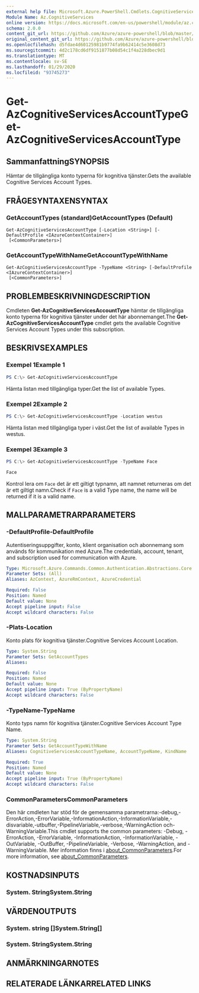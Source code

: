 ```yaml
---
external help file: Microsoft.Azure.PowerShell.Cmdlets.CognitiveServices.dll-Help.xml
Module Name: Az.CognitiveServices
online version: https://docs.microsoft.com/en-us/powershell/module/az.cognitiveservices/get-azcognitiveservicesaccounttype
schema: 2.0.0
content_git_url: https://github.com/Azure/azure-powershell/blob/master/src/CognitiveServices/CognitiveServices/help/Get-AzCognitiveServicesAccountType.md
original_content_git_url: https://github.com/Azure/azure-powershell/blob/master/src/CognitiveServices/CognitiveServices/help/Get-AzCognitiveServicesAccountType.md
ms.openlocfilehash: d5fdae4d60125981b9774fa9b62414c5e3608d73
ms.sourcegitcommit: 4d2c178cd6df9151877b08d54c1f4a228dbec9d1
ms.translationtype: MT
ms.contentlocale: sv-SE
ms.lasthandoff: 01/29/2020
ms.locfileid: "93745273"
---
```

# <span data-ttu-id="03727-101">Get-AzCognitiveServicesAccountType</span><span class="sxs-lookup"><span data-stu-id="03727-101">Get-AzCognitiveServicesAccountType</span></span>

## <span data-ttu-id="03727-102">Sammanfattning</span><span class="sxs-lookup"><span data-stu-id="03727-102">SYNOPSIS</span></span>
<span data-ttu-id="03727-103">Hämtar de tillgängliga konto typerna för kognitiva tjänster.</span><span class="sxs-lookup"><span data-stu-id="03727-103">Gets the available Cognitive Services Account Types.</span></span>

## <span data-ttu-id="03727-104">FRÅGESYNTAXEN</span><span class="sxs-lookup"><span data-stu-id="03727-104">SYNTAX</span></span>

### <span data-ttu-id="03727-105">GetAccountTypes (standard)</span><span class="sxs-lookup"><span data-stu-id="03727-105">GetAccountTypes (Default)</span></span>
```
Get-AzCognitiveServicesAccountType [-Location <String>] [-DefaultProfile <IAzureContextContainer>]
 [<CommonParameters>]
```

### <span data-ttu-id="03727-106">GetAccountTypeWithName</span><span class="sxs-lookup"><span data-stu-id="03727-106">GetAccountTypeWithName</span></span>
```
Get-AzCognitiveServicesAccountType -TypeName <String> [-DefaultProfile <IAzureContextContainer>]
 [<CommonParameters>]
```

## <span data-ttu-id="03727-107">PROBLEMBESKRIVNING</span><span class="sxs-lookup"><span data-stu-id="03727-107">DESCRIPTION</span></span>
<span data-ttu-id="03727-108">Cmdleten **Get-AzCognitiveServicesAccountType** hämtar de tillgängliga konto typerna för kognitiva tjänster under det här abonnemanget.</span><span class="sxs-lookup"><span data-stu-id="03727-108">The **Get-AzCognitiveServicesAccountType** cmdlet gets the available Cognitive Services Account Types under this subscription.</span></span>

## <span data-ttu-id="03727-109">BESKRIVS</span><span class="sxs-lookup"><span data-stu-id="03727-109">EXAMPLES</span></span>

### <span data-ttu-id="03727-110">Exempel 1</span><span class="sxs-lookup"><span data-stu-id="03727-110">Example 1</span></span>
```powershell
PS C:\> Get-AzCognitiveServicesAccountType
```

<span data-ttu-id="03727-111">Hämta listan med tillgängliga typer.</span><span class="sxs-lookup"><span data-stu-id="03727-111">Get the list of available Types.</span></span>

### <span data-ttu-id="03727-112">Exempel 2</span><span class="sxs-lookup"><span data-stu-id="03727-112">Example 2</span></span>
```powershell
PS C:\> Get-AzCognitiveServicesAccountType -Location westus
```

<span data-ttu-id="03727-113">Hämta listan med tillgängliga typer i väst.</span><span class="sxs-lookup"><span data-stu-id="03727-113">Get the list of available Types in westus.</span></span>

### <span data-ttu-id="03727-114">Exempel 3</span><span class="sxs-lookup"><span data-stu-id="03727-114">Example 3</span></span>
```powershell
PS C:\> Get-AzCognitiveServicesAccountType -TypeName Face

Face
```

<span data-ttu-id="03727-115">Kontrol lera om `Face` det är ett giltigt typnamn, att namnet returneras om det är ett giltigt namn.</span><span class="sxs-lookup"><span data-stu-id="03727-115">Check if `Face` is a valid Type name, the name will be returned if it is a valid name.</span></span>

## <span data-ttu-id="03727-116">MALLPARAMETRAR</span><span class="sxs-lookup"><span data-stu-id="03727-116">PARAMETERS</span></span>

### <span data-ttu-id="03727-117">-DefaultProfile</span><span class="sxs-lookup"><span data-stu-id="03727-117">-DefaultProfile</span></span>
<span data-ttu-id="03727-118">Autentiseringsuppgifter, konto, klient organisation och abonnemang som används för kommunikation med Azure.</span><span class="sxs-lookup"><span data-stu-id="03727-118">The credentials, account, tenant, and subscription used for communication with Azure.</span></span>

```yaml
Type: Microsoft.Azure.Commands.Common.Authentication.Abstractions.Core.IAzureContextContainer
Parameter Sets: (All)
Aliases: AzContext, AzureRmContext, AzureCredential

Required: False
Position: Named
Default value: None
Accept pipeline input: False
Accept wildcard characters: False
```

### <span data-ttu-id="03727-119">-Plats</span><span class="sxs-lookup"><span data-stu-id="03727-119">-Location</span></span>
<span data-ttu-id="03727-120">Konto plats för kognitiva tjänster.</span><span class="sxs-lookup"><span data-stu-id="03727-120">Cognitive Services Account Location.</span></span>

```yaml
Type: System.String
Parameter Sets: GetAccountTypes
Aliases:

Required: False
Position: Named
Default value: None
Accept pipeline input: True (ByPropertyName)
Accept wildcard characters: False
```

### <span data-ttu-id="03727-121">-TypeName</span><span class="sxs-lookup"><span data-stu-id="03727-121">-TypeName</span></span>
<span data-ttu-id="03727-122">Konto typs namn för kognitiva tjänster.</span><span class="sxs-lookup"><span data-stu-id="03727-122">Cognitive Services Account Type Name.</span></span>

```yaml
Type: System.String
Parameter Sets: GetAccountTypeWithName
Aliases: CognitiveServicesAccountTypeName, AccountTypeName, KindName

Required: True
Position: Named
Default value: None
Accept pipeline input: True (ByPropertyName)
Accept wildcard characters: False
```

### <span data-ttu-id="03727-123">CommonParameters</span><span class="sxs-lookup"><span data-stu-id="03727-123">CommonParameters</span></span>
<span data-ttu-id="03727-124">Den här cmdleten har stöd för de gemensamma parametrarna:-debug,-ErrorAction,-ErrorVariable,-InformationAction,-InformationVariable,-disvariable,-utbuffer,-PipelineVariable,-verbose,-WarningAction och-WarningVariable.</span><span class="sxs-lookup"><span data-stu-id="03727-124">This cmdlet supports the common parameters: -Debug, -ErrorAction, -ErrorVariable, -InformationAction, -InformationVariable, -OutVariable, -OutBuffer, -PipelineVariable, -Verbose, -WarningAction, and -WarningVariable.</span></span> <span data-ttu-id="03727-125">Mer information finns i [about_CommonParameters](https://go.microsoft.com/fwlink/?LinkID=113216).</span><span class="sxs-lookup"><span data-stu-id="03727-125">For more information, see [about_CommonParameters](https://go.microsoft.com/fwlink/?LinkID=113216).</span></span>

## <span data-ttu-id="03727-126">KOSTNADS</span><span class="sxs-lookup"><span data-stu-id="03727-126">INPUTS</span></span>

### <span data-ttu-id="03727-127">System. String</span><span class="sxs-lookup"><span data-stu-id="03727-127">System.String</span></span>

## <span data-ttu-id="03727-128">VÄRDEN</span><span class="sxs-lookup"><span data-stu-id="03727-128">OUTPUTS</span></span>

### <span data-ttu-id="03727-129">System. string []</span><span class="sxs-lookup"><span data-stu-id="03727-129">System.String[]</span></span>

### <span data-ttu-id="03727-130">System. String</span><span class="sxs-lookup"><span data-stu-id="03727-130">System.String</span></span>

## <span data-ttu-id="03727-131">ANMÄRKNINGAR</span><span class="sxs-lookup"><span data-stu-id="03727-131">NOTES</span></span>

## <span data-ttu-id="03727-132">RELATERADE LÄNKAR</span><span class="sxs-lookup"><span data-stu-id="03727-132">RELATED LINKS</span></span>
